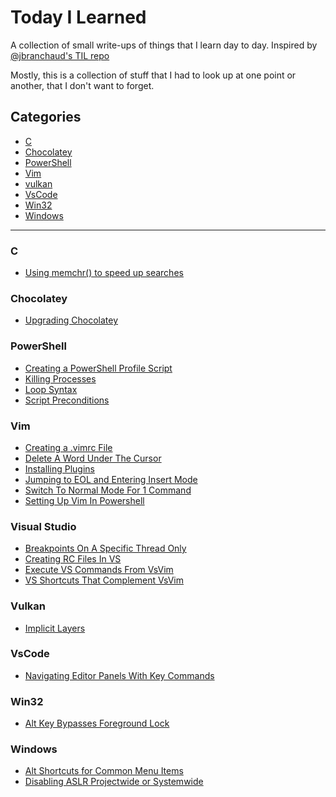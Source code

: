 # Today I Learned

A collection of small write-ups of things that I learn day to day. Inspired by [@jbranchaud's TIL repo](https://github.com/jbranchaud/til)

Mostly, this is a collection of stuff that I had to look up at one point or another, that I don't want to forget.

## Categories

* [C](#c)
* [Chocolatey](#chocolatey)
* [PowerShell](#powershell)
* [Vim](#vim)
* [vulkan](#vulkan)
* [VsCode](#vscode)
* [Win32](#win32)
* [Windows](#windows)
---
### C
* [Using memchr() to speed up searches](c/Memchr_And_Byte_Pattern_Searching.md)

### Chocolatey
* [Upgrading Chocolatey](chocolatey(Updating_Chocolatey.md))

### PowerShell
* [Creating a PowerShell Profile Script](powershell/Powershell_Profile_Scripts.md)
* [Killing Processes](powershell/Killing_Processes.md)
* [Loop Syntax](powershell/Powershell_Loop_Syntax.md)
* [Script Preconditions](powershell/Require_Preconditions_To_Run_Powershell.md)

### Vim
* [Creating a .vimrc File](vim/Creating_A_Vimrc_File.md)
* [Delete A Word Under The Cursor](vim/Delete_Word_Under_Cursor.md)
* [Installing Plugins](vim/Adding_a_Plugin.md)
* [Jumping to EOL and Entering Insert Mode](vim/Insert_at_EOL.md)
* [Switch To Normal Mode For 1 Command](vim/Normal_Mode_For_One_Command.md)
* [Setting Up Vim In Powershell](vim/Setting_Up_Vim_In_Powershell)

### Visual Studio
* [Breakpoints On A Specific Thread Only](visualstudio/Debugging_Single_Thread.md)
* [Creating RC Files In VS](visualstudio/Create_Resource_Files_In_VS.md)
* [Execute VS Commands From VsVim](visualstudio/VS_Commands_With_VSVim.md)
* [VS Shortcuts That Complement VsVim](visualstudio/KeyCommands_That_Complement_VsVim.md)

### Vulkan
* [Implicit Layers](vulkan/Implicit_Layers.md)

### VsCode
* [Navigating Editor Panels With Key Commands](vscode/Navigating_Editor_Panels_KeyCommands.md)

### Win32
* [Alt Key Bypasses Foreground Lock](win32/Alt_Key_Unlocks_SetForegroundWindow.md)

### Windows
* [Alt Shortcuts for Common Menu Items](windows/Alt_Shortcuts_For_Common_Menus.md)
* [Disabling ASLR Projectwide or Systemwide](windows/Disabling_ASLR_ProjectWide_Or_SystemWide.md)
